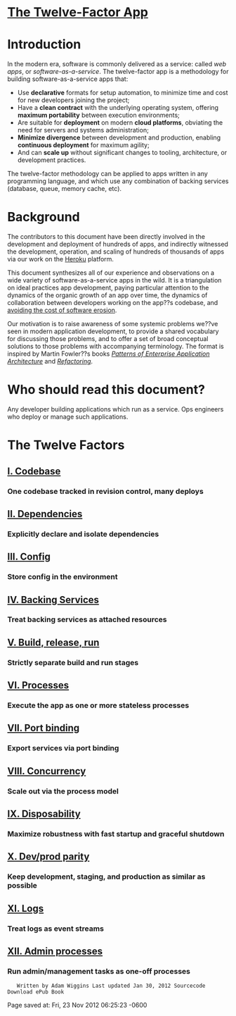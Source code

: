 <div id="wikitext">

[The Twelve-Factor App](http://www.12factor.net/)
=================================================

Introduction
============

In the modern era, software is commonly delivered as a service: called
*web apps*, or *software-as-a-service*. The twelve-factor app is a
methodology for building software-as-a-service apps that:

<div class="vspace">

</div>

-   Use **declarative** formats for setup automation, to minimize time
    and cost for new developers joining the project;
-   Have a **clean contract** with the underlying operating system,
    offering **maximum portability** between execution environments;
-   Are suitable for **deployment** on modern **cloud platforms**,
    obviating the need for servers and systems administration;
-   **Minimize divergence** between development and production, enabling
    **continuous deployment** for maximum agility;
-   And can **scale up** without significant changes to tooling,
    architecture, or development practices.

The twelve-factor methodology can be applied to apps written in any
programming language, and which use any combination of backing services
(database, queue, memory cache, etc).

<div class="vspace">

</div>

Background
==========

The contributors to this document have been directly involved in the
development and deployment of hundreds of apps, and indirectly witnessed
the development, operation, and scaling of hundreds of thousands of apps
via our work on the [Heroku](http://www.heroku.com/) platform.

This document synthesizes all of our experience and observations on a
wide variety of software-as-a-service apps in the wild. It is a
triangulation on ideal practices app development, paying particular
attention to the dynamics of the organic growth of an app over time, the
dynamics of collaboration between developers working on the app??s
codebase, and [avoiding the cost of software
erosion](http://blog.heroku.com/archives/2011/6/28/the_new_heroku_4_erosion_resistance_explicit_contracts/).

Our motivation is to raise awareness of some systemic problems we??ve
seen in modern application development, to provide a shared vocabulary
for discussing those problems, and to offer a set of broad conceptual
solutions to those problems with accompanying terminology. The format is
inspired by Martin Fowler??s books *[Patterns of Enterprise Application
Architecture](http://books.google.com/books/about/Patterns_of_enterprise_application_archi.html?id=FyWZt5DdvFkC)*
and
*[Refactoring](http://books.google.com/books/about/Refactoring.html?id=1MsETFPD3I0C)*.

<div class="vspace">

</div>

Who should read this document?
==============================

Any developer building applications which run as a service. Ops
engineers who deploy or manage such applications.

<div class="vspace">

</div>

The Twelve Factors
==================

[I. Codebase](http://www.12factor.net/codebase)
-----------------------------------------------

### One codebase tracked in revision control, many deploys

[II. Dependencies](http://www.12factor.net/dependencies)
--------------------------------------------------------

### Explicitly declare and isolate dependencies

[III. Config](http://www.12factor.net/config)
---------------------------------------------

### Store config in the environment

[IV. Backing Services](http://www.12factor.net/backing-services)
----------------------------------------------------------------

### Treat backing services as attached resources

[V. Build, release, run](http://www.12factor.net/build-release-run)
-------------------------------------------------------------------

### Strictly separate build and run stages

[VI. Processes](http://www.12factor.net/processes)
--------------------------------------------------

### Execute the app as one or more stateless processes

[VII. Port binding](http://www.12factor.net/port-binding)
---------------------------------------------------------

### Export services via port binding

[VIII. Concurrency](http://www.12factor.net/concurrency)
--------------------------------------------------------

### Scale out via the process model

[IX. Disposability](http://www.12factor.net/disposability)
----------------------------------------------------------

### Maximize robustness with fast startup and graceful shutdown

[X. Dev/prod parity](http://www.12factor.net/dev-prod-parity)
-------------------------------------------------------------

### Keep development, staging, and production as similar as possible

[XI. Logs](http://www.12factor.net/logs)
----------------------------------------

### Treat logs as event streams

[XII. Admin processes](http://www.12factor.net/admin-processes)
---------------------------------------------------------------

### Run admin/management tasks as one-off processes

       Written by Adam Wiggins Last updated Jan 30, 2012 Sourcecode Download ePub Book

<div class="vspace">

</div>

<div style="display: none;">

Summary: A methodology for building modern, scalable, maintainable
software-as-a-service apps. Tags: development, deployment, best
practices Source: <http://www.12factor.net/> Parent:
(Technology.)Deploying
includeme:[Technology.Deploying](http://wiki.tamouse.org?n=Technology.Deploying?action=print)
Categories:[BestPractices](http://wiki.tamouse.org?n=Category.BestPractices),
[Links](http://wiki.tamouse.org?n=Category.Links)

</div>

Page saved at: Fri, 23 Nov 2012 06:25:23 -0600

<div class="vspace">

</div>

</div>
